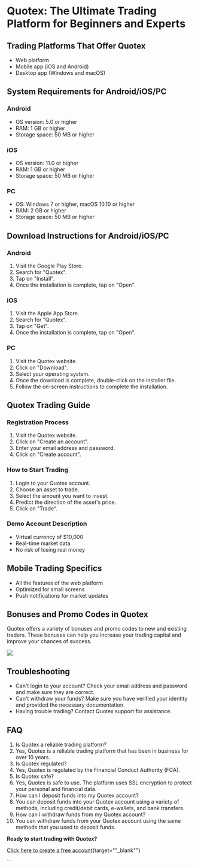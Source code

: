 # Quotex: The Ultimate Trading Platform for Beginners and Experts

## Trading Platforms That Offer Quotex

-   Web platform
-   Mobile app (iOS and Android)
-   Desktop app (Windows and macOS)

## System Requirements for Android/iOS/PC

### Android

-   OS version: 5.0 or higher
-   RAM: 1 GB or higher
-   Storage space: 50 MB or higher

### iOS

-   OS version: 11.0 or higher
-   RAM: 1 GB or higher
-   Storage space: 50 MB or higher

### PC

-   OS: Windows 7 or higher, macOS 10.10 or higher
-   RAM: 2 GB or higher
-   Storage space: 50 MB or higher

## Download Instructions for Android/iOS/PC

### Android

1.  Visit the Google Play Store.
2.  Search for "Quotex".
3.  Tap on "Install".
4.  Once the installation is complete, tap on "Open".

### iOS

1.  Visit the Apple App Store.
2.  Search for "Quotex".
3.  Tap on "Get".
4.  Once the installation is complete, tap on "Open".

### PC

1.  Visit the Quotex website.
2.  Click on "Download".
3.  Select your operating system.
4.  Once the download is complete, double-click on the installer file.
5.  Follow the on-screen instructions to complete the installation.

## Quotex Trading Guide

### Registration Process

1.  Visit the Quotex website.
2.  Click on "Create an account".
3.  Enter your email address and password.
4.  Click on "Create account".

### How to Start Trading

1.  Login to your Quotex account.
2.  Choose an asset to trade.
3.  Select the amount you want to invest.
4.  Predict the direction of the asset\'s price.
5.  Click on "Trade".

### Demo Account Description

-   Virtual currency of \$10,000
-   Real-time market data
-   No risk of losing real money

## Mobile Trading Specifics

-   All the features of the web platform
-   Optimized for small screens
-   Push notifications for market updates

## Bonuses and Promo Codes in Quotex

Quotex offers a variety of bonuses and promo codes to new and existing
traders. These bonuses can help you increase your trading capital and
improve your chances of success.

[![](https://static.quotex.io/files/4_en/300_250.jpg)](https://traff.sbs/brokerqxlid)

## Troubleshooting

-   Can\'t login to your account? Check your email address and password
    and make sure they are correct.
-   Can\'t withdraw your funds? Make sure you have verified your
    identity and provided the necessary documentation.
-   Having trouble trading? Contact Quotex support for assistance.

## FAQ

1.  Is Quotex a reliable trading platform?
2.  Yes, Quotex is a reliable trading platform that has been in business
    for over 10 years.
3.  Is Quotex regulated?
4.  Yes, Quotex is regulated by the Financial Conduct Authority (FCA).
5.  Is Quotex safe?
6.  Yes, Quotex is safe to use. The platform uses SSL encryption to
    protect your personal and financial data.
7.  How can I deposit funds into my Quotex account?
8.  You can deposit funds into your Quotex account using a variety of
    methods, including credit/debit cards, e-wallets, and bank
    transfers.
9.  How can I withdraw funds from my Quotex account?
10. You can withdraw funds from your Quotex account using the same
    methods that you used to deposit funds.

**Ready to start trading with Quotex?**

[Click here to create a free
account](\%22https://traff.sbs/brokerqxlid\%22){target=""_blank""}

\`\`\`


